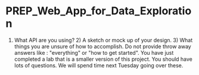 # PREP_Web_App_for_Data_Exploration
 1) What API are you using? 2) A sketch or mock up of your design.   3) What things you are unsure of how to accomplish.  Do not provide throw away answers like : "everything" or "how to get started".  You have just completed a lab that is a smaller version of this project.  You should have lots of questions.  We will spend time next Tuesday going over these.
